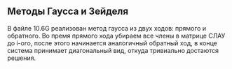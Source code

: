 ## Методы Гаусса и Зейделя

В файле 10.6G реализован метод гаусса из двух ходов: прямого и обратного. Во премя прямого хода убираем все члены в матрице СЛАУ до i-ого, после этого начинается аналогичный обратный ход, в конце система принимает диагональный вид, откуда тривиально достаются решения. 


